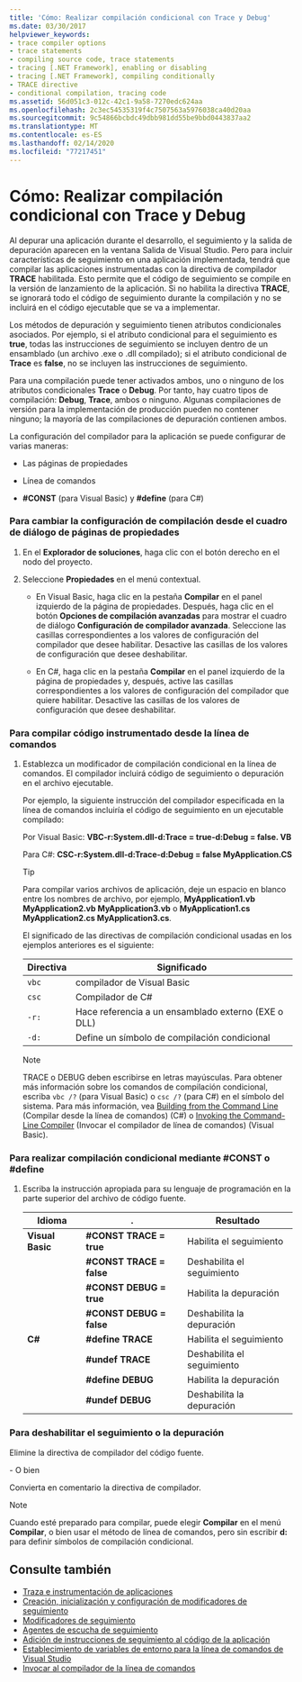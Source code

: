 ```yaml
---
title: 'Cómo: Realizar compilación condicional con Trace y Debug'
ms.date: 03/30/2017
helpviewer_keywords:
- trace compiler options
- trace statements
- compiling source code, trace statements
- tracing [.NET Framework], enabling or disabling
- tracing [.NET Framework], compiling conditionally
- TRACE directive
- conditional compilation, tracing code
ms.assetid: 56d051c3-012c-42c1-9a58-7270edc624aa
ms.openlocfilehash: 2c3ec54535319f4c7507563a5976038ca40d20aa
ms.sourcegitcommit: 9c54866bcbdc49dbb981dd55be9bbd0443837aa2
ms.translationtype: MT
ms.contentlocale: es-ES
ms.lasthandoff: 02/14/2020
ms.locfileid: "77217451"
---
```

# <a name="how-to-compile-conditionally-with-trace-and-debug"></a>Cómo: Realizar compilación condicional con Trace y Debug
Al depurar una aplicación durante el desarrollo, el seguimiento y la salida de depuración aparecen en la ventana Salida de Visual Studio. Pero para incluir características de seguimiento en una aplicación implementada, tendrá que compilar las aplicaciones instrumentadas con la directiva de compilador **TRACE** habilitada. Esto permite que el código de seguimiento se compile en la versión de lanzamiento de la aplicación. Si no habilita la directiva **TRACE**, se ignorará todo el código de seguimiento durante la compilación y no se incluirá en el código ejecutable que se va a implementar.  
  
 Los métodos de depuración y seguimiento tienen atributos condicionales asociados. Por ejemplo, si el atributo condicional para el seguimiento es **true**, todas las instrucciones de seguimiento se incluyen dentro de un ensamblado (un archivo .exe o .dll compilado); si el atributo condicional de **Trace** es **false**, no se incluyen las instrucciones de seguimiento.  
  
 Para una compilación puede tener activados ambos, uno o ninguno de los atributos condicionales **Trace** o **Debug**. Por tanto, hay cuatro tipos de compilación: **Debug**, **Trace**, ambos o ninguno. Algunas compilaciones de versión para la implementación de producción pueden no contener ninguno; la mayoría de las compilaciones de depuración contienen ambos.  
  
 La configuración del compilador para la aplicación se puede configurar de varias maneras:  
  
- Las páginas de propiedades  
  
- Línea de comandos  
  
- **#CONST** (para Visual Basic) y **#define** (para C#)  
  
### <a name="to-change-compile-settings-from-the-property-pages-dialog-box"></a>Para cambiar la configuración de compilación desde el cuadro de diálogo de páginas de propiedades  
  
1. En el **Explorador de soluciones**, haga clic con el botón derecho en el nodo del proyecto.  
  
2. Seleccione **Propiedades** en el menú contextual.  
  
    - En Visual Basic, haga clic en la pestaña **Compilar** en el panel izquierdo de la página de propiedades. Después, haga clic en el botón **Opciones de compilación avanzadas** para mostrar el cuadro de diálogo **Configuración de compilador avanzada**. Seleccione las casillas correspondientes a los valores de configuración del compilador que desee habilitar. Desactive las casillas de los valores de configuración que desee deshabilitar.  
  
    - En C#, haga clic en la pestaña **Compilar** en el panel izquierdo de la página de propiedades y, después, active las casillas correspondientes a los valores de configuración del compilador que quiere habilitar. Desactive las casillas de los valores de configuración que desee deshabilitar.  
  
### <a name="to-compile-instrumented-code-using-the-command-line"></a>Para compilar código instrumentado desde la línea de comandos  
  
1. Establezca un modificador de compilación condicional en la línea de comandos. El compilador incluirá código de seguimiento o depuración en el archivo ejecutable.  
  
     Por ejemplo, la siguiente instrucción del compilador especificada en la línea de comandos incluiría el código de seguimiento en un ejecutable compilado:  
  
     Por Visual Basic: **VBC-r:System.dll-d:Trace = true-d:Debug = false. VB**  
  
     Para C#: **CSC-r:System.dll-d:Trace-d:Debug = false MyApplication.CS**  
  
    > [!TIP]
    > Para compilar varios archivos de aplicación, deje un espacio en blanco entre los nombres de archivo, por ejemplo, **MyApplication1.vb MyApplication2.vb MyApplication3.vb** o **MyApplication1.cs MyApplication2.cs MyApplication3.cs**.  
  
     El significado de las directivas de compilación condicional usadas en los ejemplos anteriores es el siguiente:  
  
    |Directiva|Significado|  
    |---------------|-------------|  
    |`vbc`|compilador de Visual Basic|  
    |`csc`|Compilador de C#|  
    |`-r:`|Hace referencia a un ensamblado externo (EXE o DLL)|  
    |`-d:`|Define un símbolo de compilación condicional|  
  
    > [!NOTE]
    > TRACE o DEBUG deben escribirse en letras mayúsculas. Para obtener más información sobre los comandos de compilación condicional, escriba `vbc /?` (para Visual Basic) o `csc /?` (para C#) en el símbolo del sistema. Para más información, vea [Building from the Command Line](../../csharp/language-reference/compiler-options/how-to-set-environment-variables-for-the-visual-studio-command-line.md) (Compilar desde la línea de comandos) (C#) o [Invoking the Command-Line Compiler](../../visual-basic/reference/command-line-compiler/how-to-invoke-the-command-line-compiler.md) (Invocar el compilador de línea de comandos) (Visual Basic).  
  
### <a name="to-perform-conditional-compilation-using-const-or-define"></a>Para realizar compilación condicional mediante #CONST o #define  
  
1. Escriba la instrucción apropiada para su lenguaje de programación en la parte superior del archivo de código fuente.  
  
    |Idioma|.|Resultado|  
    |--------------|---------------|------------|  
    |**Visual Basic**|**#CONST TRACE = true**|Habilita el seguimiento|  
    ||**#CONST TRACE = false**|Deshabilita el seguimiento|  
    ||**#CONST DEBUG = true**|Habilita la depuración|  
    ||**#CONST DEBUG = false**|Deshabilita la depuración|  
    |**C#**|**#define TRACE**|Habilita el seguimiento|  
    ||**#undef TRACE**|Deshabilita el seguimiento|  
    ||**#define DEBUG**|Habilita la depuración|  
    ||**#undef DEBUG**|Deshabilita la depuración|  
  
### <a name="to-disable-tracing-or-debugging"></a>Para deshabilitar el seguimiento o la depuración  
  
Elimine la directiva de compilador del código fuente.  
  
\- O bien  
  
Convierta en comentario la directiva de compilador.  
  
> [!NOTE]
> Cuando esté preparado para compilar, puede elegir **Compilar** en el menú **Compilar**, o bien usar el método de línea de comandos, pero sin escribir **d:** para definir símbolos de compilación condicional.  
  
## <a name="see-also"></a>Consulte también

- [Traza e instrumentación de aplicaciones](tracing-and-instrumenting-applications.md)
- [Creación, inicialización y configuración de modificadores de seguimiento](how-to-create-initialize-and-configure-trace-switches.md)
- [Modificadores de seguimiento](trace-switches.md)
- [Agentes de escucha de seguimiento](trace-listeners.md)
- [Adición de instrucciones de seguimiento al código de la aplicación](how-to-add-trace-statements-to-application-code.md)
- [Establecimiento de variables de entorno para la línea de comandos de Visual Studio](../../csharp/language-reference/compiler-options/how-to-set-environment-variables-for-the-visual-studio-command-line.md)
- [Invocar al compilador de la línea de comandos](../../visual-basic/reference/command-line-compiler/how-to-invoke-the-command-line-compiler.md)
